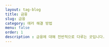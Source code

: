```yaml
---
layout: tag-blog
title: 금융
slug: 금융
category: 에러 해결 방법
menu: false
order: 1
description : 금융에 대해 전반적으로 다루는 곳입니다.
---
```

